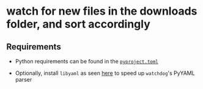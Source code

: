 # watch for new files in the downloads folder, and sort accordingly

## Requirements

- Python requirements can be found in the [`pyproject.toml`](https://github.com/sudo-julia/file-sorter/blob/main/pyproject.toml)

- Optionally, install `libyaml` as seen [here](https://github.com/gorakhargosh/watchdog#installation-caveats)
to speed up `watchdog`'s PyYAML parser
